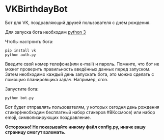 # VKBirthdayBot

Бот для VK, поздравляющий друзей пользователя с днём рождения.

Для запуска бота необходим [python 3](python.org)

Чтобы настроить бота:
```
pip install vk
python auth.py
```

Введите свой номер телефона(или e-mail) и пароль. Помните, что бот не может проверить правильность введённых данных перед запуском.
Затем необходимо каждый день запускать бота, это можно сделать с помощью планировщика задач. Например, cron.

Запустите бота:

```
python bot.py
```

Бот будет отправлять пользователям, у которых сегодня день рождения стикер(необходим бесплатный набор стикеров #ВКосмосе) или набор emoji, символизирующих поздравление.

**Осторожно! Не показывайте никому файл config.py, иначе вашу страницу смогут взломать.**
